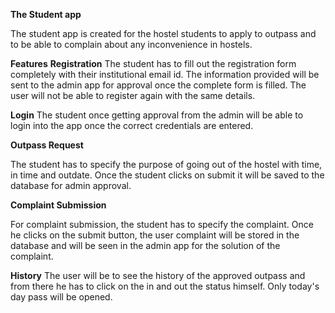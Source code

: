 **The Student app** 

The student app is created for the hostel students to apply to outpass and to be able to complain about any inconvenience in hostels. 

**Features** 
**Registration** 
The student has to fill out the registration form completely with their institutional email id. The information provided will be sent to the admin app for approval once the complete form is filled. The user will not be able to register again with the same details.

**Login**
The student once getting approval from the admin will be able to login into the app once the correct credentials are entered.

**Outpass Request**

The student has to specify the purpose of going out of the hostel with time, in time and outdate. Once the student clicks on submit it will be saved to the database for admin approval.

**Complaint Submission**

For complaint submission, the student has to specify the complaint. Once he clicks on the submit button, the user complaint will be stored in the database and will be seen in the admin app for the solution of the complaint. 

**History**
The user will be to see the history of the approved outpass and from there he has to click on the in and out the status himself. Only today's day pass will be opened.


